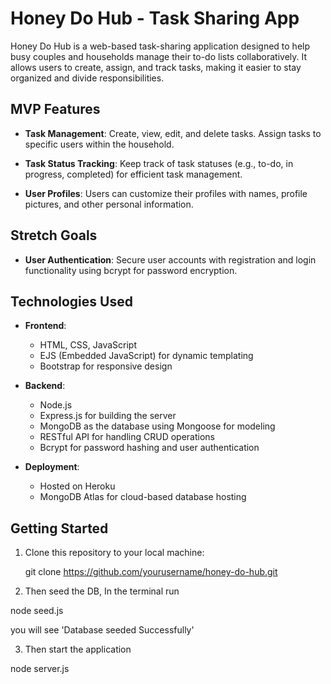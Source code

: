 # Honey Do Hub - Task Sharing App

Honey Do Hub is a web-based task-sharing application designed to help busy couples and households manage their to-do lists collaboratively. It allows users to create, assign, and track tasks, making it easier to stay organized and divide responsibilities.

## MVP Features

- **Task Management**: Create, view, edit, and delete tasks. Assign tasks to specific users within the household.

- **Task Status Tracking**: Keep track of task statuses (e.g., to-do, in progress, completed) for efficient task management.

- **User Profiles**: Users can customize their profiles with names, profile pictures, and other personal information.

## Stretch Goals

- **User Authentication**: Secure user accounts with registration and login functionality using bcrypt for password encryption.

## Technologies Used

- **Frontend**:
  - HTML, CSS, JavaScript
  - EJS (Embedded JavaScript) for dynamic templating
  - Bootstrap for responsive design

- **Backend**:
  - Node.js
  - Express.js for building the server
  - MongoDB as the database using Mongoose for modeling
  - RESTful API for handling CRUD operations
  - Bcrypt for password hashing and user authentication

- **Deployment**:
  - Hosted on Heroku
  - MongoDB Atlas for cloud-based database hosting

## Getting Started

1. Clone this repository to your local machine:

   git clone https://github.com/yourusername/honey-do-hub.git

2. Then seed the DB, In the terminal run

  node seed.js

  you will see 'Database seeded Successfully'

3. Then start the application 

  node server.js 

   
